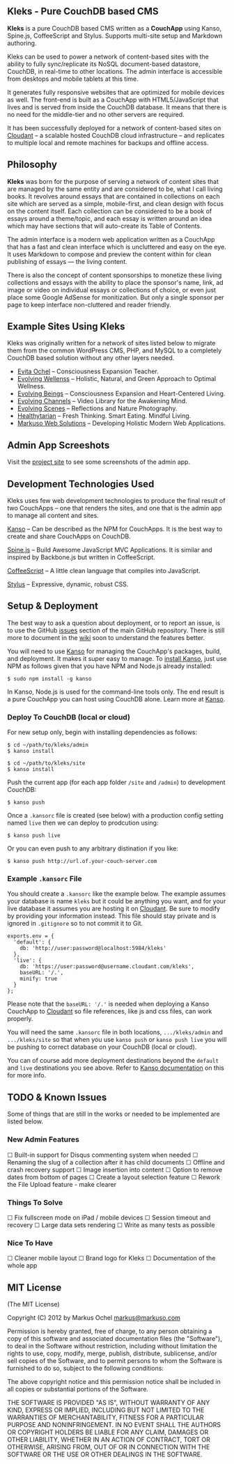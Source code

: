 Kleks - Pure CouchDB based CMS
------------------------------

**Kleks** is a pure CouchDB based CMS written as a **CouchApp** using Kanso, Spine.js, CoffeeScript and Stylus. Supports multi-site setup and Markdown authoring.

Kleks can be used to power a network of content-based sites with the ability to fully sync/replicate its NoSQL document-based datastore, CouchDB, in real-time to other locations. The admin interface is accessible from desktops and mobile tablets at this time.

It generates fully responsive websites that are optimized for mobile devices as well. The front-end is built as a CouchApp with HTML5/JavaScript that lives and is served from inside the CouchDB database. It means that there is no need for the middle-tier and no other servers are required.

It has been successfully deployed for a network of content-based sites on [Cloudant](http://cloudant.com) – a scalable hosted CouchDB cloud infrastructure – and replicates to multiple local and remote machines for backups and offline access.

## Philosophy

**Kleks** was born for the purpose of serving a network of content sites that are managed by the same entity and are considered to be, what I call living books. It revolves around essays that are contained in collections on each site which are served as a simple, mobile-first, and clean design with focus on the content itself. Each collection can be considered to be a book of essays around a theme/topic, and each essay is written around an idea which may have sections that will auto-create its Table of Contents.

The admin interface is a modern web application written as a CouchApp that has a fast and clean interface which is uncluttered and easy on the eye. It uses Markdown to compose and preview the content within for clean publishing of essays — the living content.

There is also the concept of content sponsorships to monetize these living collections and essays with the ability to place the sponsor's name, link, ad image or video on individual essays or collections of choice, or even just place some Google AdSense for monitization. But only a single sponsor per page to keep interface non-cluttered and reader friendly.

## Example Sites Using Kleks

Kleks was originally written for a network of sites listed below to migrate them from the common WordPress CMS, PHP, and MySQL to a completely CouchDB based solution without any other layers needed.

- [Evita Ochel](http://www.evitaochel.com) – Consciousness Expansion Teacher.
- [Evolving Wellenss](http://www.evolvingwellness.com) – Holistic, Natural, and Green Approach to Optimal Wellness.
- [Evolving Beings](http://www.evolvingbeings.com) – Consciousness Expansion and Heart-Centered Living.
- [Evolving Channels](http://www.evolvingchannels.com) – Video Library for the Awakening Mind.
- [Evolving Scenes](http://www.evolvingscenes.com) – Reflections and Nature Photography.
- [Healthytarian](http://www.healthytarian.com) – Fresh Thinking. Smart Eating. Mindful Living.
- [Markuso Web Solutions](http://www.markuso.com) – Developing Holistic Modern Web Applications.

## Admin App Screeshots

Visit the [project site](http://markuso.github.io/kleks) to see some screenshots of the admin app.

## Development Technologies Used

Kleks uses few web development technologies to produce the final result of two CouchApps – one that renders the sites, and one that is the admin app to manage all content and sites.

[Kanso](http://kan.so/) – Can be described as the NPM for CouchApps. It is the best way to create and share CouchApps on CouchDB.

[Spine.js](http://spinejs.com/) – Build Awesome JavaScript MVC Applications. It is similar and inspired by Backbone.js but written in CoffeeScript.

[CoffeeScript](http://coffeescript.org) – A little clean language that compiles into JavaScript.

[Stylus](http://learnboost.github.io/stylus/) – Expressive, dynamic, robust CSS.

## Setup & Deployment

The best way to ask a question about deployment, or to report an issue, is to use the GitHub [issues](https://github.com/markuso/kleks/issues) section of the main GitHub repository. There is still more to document in the [wiki](https://github.com/markuso/kleks/wiki) soon to understand the features better.

You will need to use [Kanso](http://kan.so/) for managing the CouchApp's packages, build, and deployment. It makes it super easy to manage. To [install Kanso](http://kan.so/install), just use NPM as follows given that you have NPM and Node.js already installed:

    $ sudo npm install -g kanso

In Kanso, Node.js is used for the command-line tools only. The end result is a pure CouchApp you can host using CouchDB alone. Learn more at [Kanso](http://kan.so/).

### Deploy To CouchDB (local or cloud)

For new setup only, begin with installing dependencies as follows:

    $ cd ~/path/to/kleks/admin
    $ kanso install

    $ cd ~/path/to/kleks/site
    $ kanso install

Push the current app (for each app folder `/site` and `/admin`) to development CouchDB:

    $ kanso push

Once a `.kansorc` file is created (see below) with a production config setting named `live` then we can deploy to prodcution using:

    $ kanso push live

Or you can even push to any arbitrary distination if you like:

    $ kanso push http://url.of.your-couch-server.com

### Example `.kansorc` File

You should create a `.kansorc` like the example below. The example assumes your database is name `kleks` but it could be anything you want, and for your live database it assumes you are hosting it on [Cloudant](http://cloudant.com). Be sure to modify by providing your information instead. This file should stay private and is ignored in `.gitignore` so to not commit it to Git.

    exports.env = {
      'default': {
        db: 'http://user:password@localhost:5984/kleks'
      },
      'live': {
        db: 'https://user:password@username.cloudant.com/kleks',
        baseURL: '/.',
        minify: true
      }
    };

Please note that the `baseURL: '/.'` is needed when deploying a Kanso CouchApp to [Cloudant](http://cloudant.com) so file references, like js and css files, can work properly.

You will need the same `.kansorc` file in both locations, `.../kleks/admin` and `.../kleks/site` so that when you use `kanso push` or `kanso push live` you will be pushing to correct database on your CouchDB (local or cloud).

You can of course add more deployment destinations beyond the `default` and `live` destinations you see above. Refer to [Kanso documentation](http://kan.so/docs/Configuration_.kansorc) on this for more info.

## TODO & Known Issues

Some of things that are still in the works or needed to be implemented are listed below.

### New Admin Features

 ☐ Built-in support for Disqus commenting system when needed
 ☐ Renaming the slug of a collection after it has child documents
 ☐ Offline and crash recovery support
 ☐ Image insertion into content
 ☐ Option to remove dates from bottom of pages
 ☐ Create a layout selection feature
 ☐ Rework the File Upload feature - make clearer

### Things To Solve
 
 ☐ Fix fullscreen mode on iPad / mobile devices
 ☐ Session timeout and recovery
 ☐ Large data sets rendering
 ☐ Write as many tests as possible

### Nice To Have
 
 ☐ Cleaner mobile layout
 ☐ Brand logo for Kleks
 ☐ Documentation of the whole app

## MIT License

(The MIT License)

Copyright (C) 2012 by Markus Ochel <markus@markuso.com>

Permission is hereby granted, free of charge, to any person obtaining a copy
of this software and associated documentation files (the "Software"), to deal
in the Software without restriction, including without limitation the rights
to use, copy, modify, merge, publish, distribute, sublicense, and/or sell
copies of the Software, and to permit persons to whom the Software is
furnished to do so, subject to the following conditions:

The above copyright notice and this permission notice shall be included in
all copies or substantial portions of the Software.

THE SOFTWARE IS PROVIDED "AS IS", WITHOUT WARRANTY OF ANY KIND, EXPRESS OR
IMPLIED, INCLUDING BUT NOT LIMITED TO THE WARRANTIES OF MERCHANTABILITY,
FITNESS FOR A PARTICULAR PURPOSE AND NONINFRINGEMENT. IN NO EVENT SHALL THE
AUTHORS OR COPYRIGHT HOLDERS BE LIABLE FOR ANY CLAIM, DAMAGES OR OTHER
LIABILITY, WHETHER IN AN ACTION OF CONTRACT, TORT OR OTHERWISE, ARISING FROM,
OUT OF OR IN CONNECTION WITH THE SOFTWARE OR THE USE OR OTHER DEALINGS IN
THE SOFTWARE.
